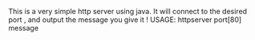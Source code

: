 This is a very simple http server using java.
It will connect to the desired port , and output the message you give it ! 
USAGE: httpserver port[80] message 
